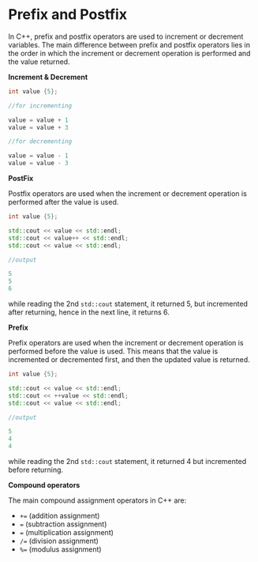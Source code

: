 # Prefix and Postfix

In C++, prefix and postfix operators are used to increment or decrement variables. The main difference between prefix and postfix operators lies in the order in which the increment or decrement operation is performed and the value returned.

**Increment & Decrement** 

```cpp
int value {5};

//for incrementing 

value = value + 1
value = value + 3

//for decrementing

value = value - 1
value = value - 3
```

**PostFix**

Postfix operators are used when the increment or decrement operation is performed after the value is used.

```cpp
int value {5};

std::cout << value << std::endl;
std::cout << value++ << std::endl;
std::cout << value << std::endl;
```

```cpp
//output

5
5
6
```

while reading the 2nd `std::cout` statement, it returned 5, but incremented after returning, hence in the next line, it returns 6.

**Prefix**

Prefix operators are used when the increment or decrement operation is performed before the value is used. This means that the value is incremented or decremented first, and then the updated value is returned.

```cpp
int value {5};

std::cout << value << std::endl;
std::cout << ++value << std::endl;
std::cout << value << std::endl;
```

```cpp
//output

5
4
4
```

while reading the 2nd `std::cout` statement, it returned 4 but incremented before returning.

**Compound operators**

The main compound assignment operators in C++ are:

- `+=` (addition assignment)
- `=` (subtraction assignment)
- `=` (multiplication assignment)
- `/=` (division assignment)
- `%=` (modulus assignment)